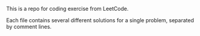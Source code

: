 This is a repo for coding exercise from LeetCode.

Each file contains several different solutions for a single problem, separated by comment lines.
